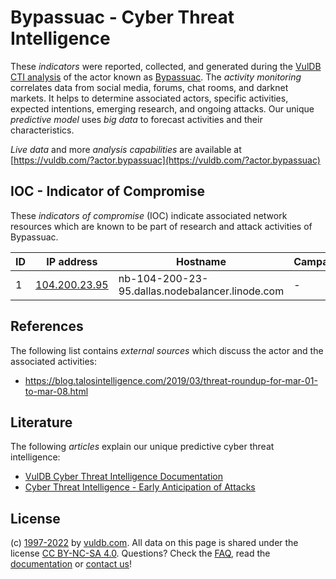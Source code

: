 # Bypassuac - Cyber Threat Intelligence

These _indicators_ were reported, collected, and generated during the [VulDB CTI analysis](https://vuldb.com/?kb.cti) of the actor known as [Bypassuac](https://vuldb.com/?actor.bypassuac). The _activity monitoring_ correlates data from social media, forums, chat rooms, and darknet markets. It helps to determine associated actors, specific activities, expected intentions, emerging research, and ongoing attacks. Our unique _predictive model_ uses _big data_ to forecast activities and their characteristics.

_Live data_ and more _analysis capabilities_ are available at [https://vuldb.com/?actor.bypassuac](https://vuldb.com/?actor.bypassuac)

## IOC - Indicator of Compromise

These _indicators of compromise_ (IOC) indicate associated network resources which are known to be part of research and attack activities of Bypassuac.

ID | IP address | Hostname | Campaign | Confidence
-- | ---------- | -------- | -------- | ----------
1 | [104.200.23.95](https://vuldb.com/?ip.104.200.23.95) | nb-104-200-23-95.dallas.nodebalancer.linode.com | - | High

## References

The following list contains _external sources_ which discuss the actor and the associated activities:

* https://blog.talosintelligence.com/2019/03/threat-roundup-for-mar-01-to-mar-08.html

## Literature

The following _articles_ explain our unique predictive cyber threat intelligence:

* [VulDB Cyber Threat Intelligence Documentation](https://vuldb.com/?kb.cti)
* [Cyber Threat Intelligence - Early Anticipation of Attacks](https://www.scip.ch/en/?labs.20201022)

## License

(c) [1997-2022](https://vuldb.com/?kb.changelog) by [vuldb.com](https://vuldb.com/?kb.about). All data on this page is shared under the license [CC BY-NC-SA 4.0](https://creativecommons.org/licenses/by-nc-sa/4.0/). Questions? Check the [FAQ](https://vuldb.com/?kb.faq), read the [documentation](https://vuldb.com/?kb) or [contact us](https://vuldb.com/?contact)!
